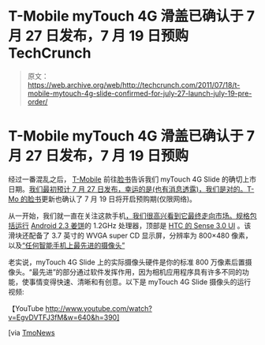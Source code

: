 # T-Mobile myTouch 4G 滑盖已确认于 7 月 27 日发布，7 月 19 日预购 TechCrunch

> 原文：<https://web.archive.org/web/http://techcrunch.com/2011/07/18/t-mobile-mytouch-4g-slide-confirmed-for-july-27-launch-july-19-pre-order/>

# T-Mobile myTouch 4G 滑盖已确认于 7 月 27 日发布，7 月 19 日预购

经过一番混乱之后， [T-Mobile](https://web.archive.org/web/20230203115725/https://techcrunch.com/tag/t-mobile) 前往[脸书](https://web.archive.org/web/20230203115725/https://techcrunch.com/tag/facebook)告诉我们 myTouch 4G Slide 的确切上市日期。[我们最初预计 7 月 27 日发布，幸运的是(也有消息透露)，我们是对的。T-Mo 的脸书](https://web.archive.org/web/20230203115725/https://techcrunch.com/2011/07/05/rumor-t-mobile-mytouch-4g-slide-to-hit-shelves-july-27/)更新也确认了 7 月 19 日将开启预购期(仅限网络)。

从一开始，我们就一直在关注这款手机[，我们很高兴看到它最终走向市场。规格包括运行](https://web.archive.org/web/20230203115725/https://techcrunch.com/2011/06/02/mytouch-4g-slide/) [Android 2.3 姜饼](https://web.archive.org/web/20230203115725/https://techcrunch.com/tag/gingerbread/)的 1.2GHz 处理器，顶部是 [HTC 的 Sense 3.0 UI](https://web.archive.org/web/20230203115725/https://techcrunch.com/tag/sense/) 。该滑块还配备了 3.7 英寸的 WVGA super CD 显示屏，分辨率为 800×480 像素，以及[“任何智能手机上最先进的摄像头”](https://web.archive.org/web/20230203115725/https://techcrunch.com/2011/06/27/t-mobile-mytouch-slide-4g-has-%E2%80%9Cmost-advanced-camera-of-any-smartphone%E2%80%9D-coming-in-july/)

老实说，myTouch 4G Slide 上的实际摄像头硬件是你的标准 800 万像素后置摄像头。“最先进”的部分通过软件发挥作用，因为相机应用程序具有许多不同的功能，使事情变得快速、清晰和有创意。以下是 myTouch 4G Slide 摄像头的运行视频:

【YouTube http://www.youtube.com/watch?v=EgvDVTFJ3fM&w=640&h=390]

[via [TmoNews](https://web.archive.org/web/20230203115725/http://www.tmonews.com/2011/07/mytouch-4g-slide-available-july-27th-pre-order-july-19th/)